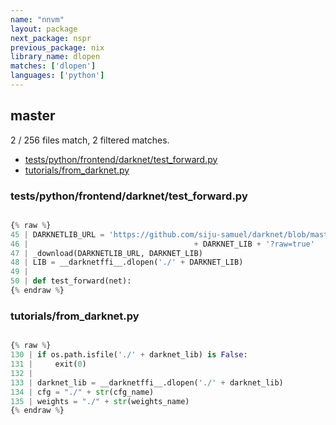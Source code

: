 ```yaml
---
name: "nnvm"
layout: package
next_package: nspr
previous_package: nix
library_name: dlopen
matches: ['dlopen']
languages: ['python']
---
```

## master
2 / 256 files match, 2 filtered matches.

 - [tests/python/frontend/darknet/test_forward.py](#testspythonfrontenddarknettest_forwardpy)
 - [tutorials/from_darknet.py](#tutorialsfrom_darknetpy)

### tests/python/frontend/darknet/test_forward.py

```python

{% raw %}
45 | DARKNETLIB_URL = 'https://github.com/siju-samuel/darknet/blob/master/lib/' \
46 |                                     + DARKNET_LIB + '?raw=true'
47 | _download(DARKNETLIB_URL, DARKNET_LIB)
48 | LIB = __darknetffi__.dlopen('./' + DARKNET_LIB)
49 | 
50 | def test_forward(net):
{% endraw %}

```
### tutorials/from_darknet.py

```python

{% raw %}
130 | if os.path.isfile('./' + darknet_lib) is False:
131 |     exit(0)
132 | 
133 | darknet_lib = __darknetffi__.dlopen('./' + darknet_lib)
134 | cfg = "./" + str(cfg_name)
135 | weights = "./" + str(weights_name)
{% endraw %}

```